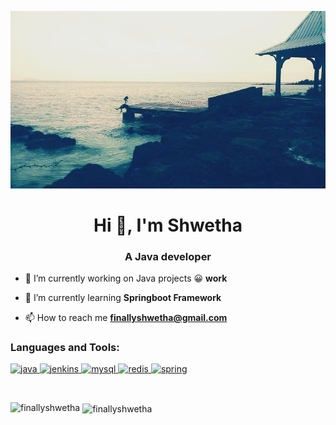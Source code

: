 

![alt text](https://github.com/finallyshwetha/finallyshwetha/blob/main/IMG_20180113_103052_451.jpg)

<h1 align="center">Hi 👋, I'm Shwetha</h1>
<h3 align="center">A Java developer</h3>

- 🔭 I’m currently working on Java projects 😀 **work**

- 🌱 I’m currently learning **Springboot Framework**

- 📫 How to reach me **finallyshwetha@gmail.com**




<h3 align="left">Languages and Tools:</h3>
<p align="left"> <a href="https://www.java.com" target="_blank"> <img src="https://devicons.github.io/devicon/devicon.git/icons/java/java-original-wordmark.svg" alt="java" width="40" height="40"/> </a> <a href="https://www.jenkins.io" target="_blank"> <img src="https://www.vectorlogo.zone/logos/jenkins/jenkins-icon.svg" alt="jenkins" width="40" height="40"/> </a> <a href="https://www.mysql.com/" target="_blank"> <img src="https://devicons.github.io/devicon/devicon.git/icons/mysql/mysql-original-wordmark.svg" alt="mysql" width="40" height="40"/> </a> <a href="https://redis.io" target="_blank"> <img src="https://devicons.github.io/devicon/devicon.git/icons/redis/redis-original-wordmark.svg" alt="redis" width="40" height="40"/> </a> <a href="https://spring.io/" target="_blank"> <img src="https://www.vectorlogo.zone/logos/springio/springio-icon.svg" alt="spring" width="40" height="40"/> </a> </p>

<br>

<p><img align="left" src="https://github-readme-stats.vercel.app/api/top-langs?username=finallyshwetha&show_icons=true&locale=en&layout=compact" alt="finallyshwetha" /></p>

<p>&nbsp;<img align="center" src="https://github-readme-stats.vercel.app/api?username=finallyshwetha&show_icons=true&locale=en" alt="finallyshwetha" /></p>

<!--
**finallyshwetha/finallyshwetha** is a ✨ _special_ ✨ repository because its `README.md` (this file) appears on your GitHub profile.

Here are some ideas to get you started:

- 🔭 I’m currently working on ...
- 🌱 I’m currently learning ...
- 👯 I’m looking to collaborate on ...
- 🤔 I’m looking for help with ...
- 💬 Ask me about ...
- 📫 How to reach me: ...
- 😄 Pronouns: ...
- ⚡ Fun fact: ...
-->
